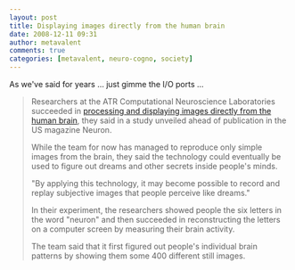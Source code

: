 ```yaml
---
layout: post
title: Displaying images directly from the human brain
date: 2008-12-11 09:31
author: metavalent
comments: true
categories: [metavalent, neuro-cogno, society]
---
```

As we've said for years ... just gimme the I/O ports ...<blockquote>Researchers at the ATR Computational Neuroscience Laboratories succeeded in <a href="http://www.physorg.com/news148193433.html">processing and displaying images directly from the human brain</a>, they said in a study unveiled ahead of publication in the US magazine Neuron.

While the team for now has managed to reproduce only simple images from the brain, they said the technology could eventually be used to figure out dreams and other secrets inside people's minds.

"By applying this technology, it may become possible to record and replay subjective images that people perceive like dreams."

In their experiment, the researchers showed people the six letters in the word "neuron" and then succeeded in reconstructing the letters on a computer screen by measuring their brain activity.

The team said that it first figured out people's individual brain patterns by showing them some 400 different still images.</blockquote>
